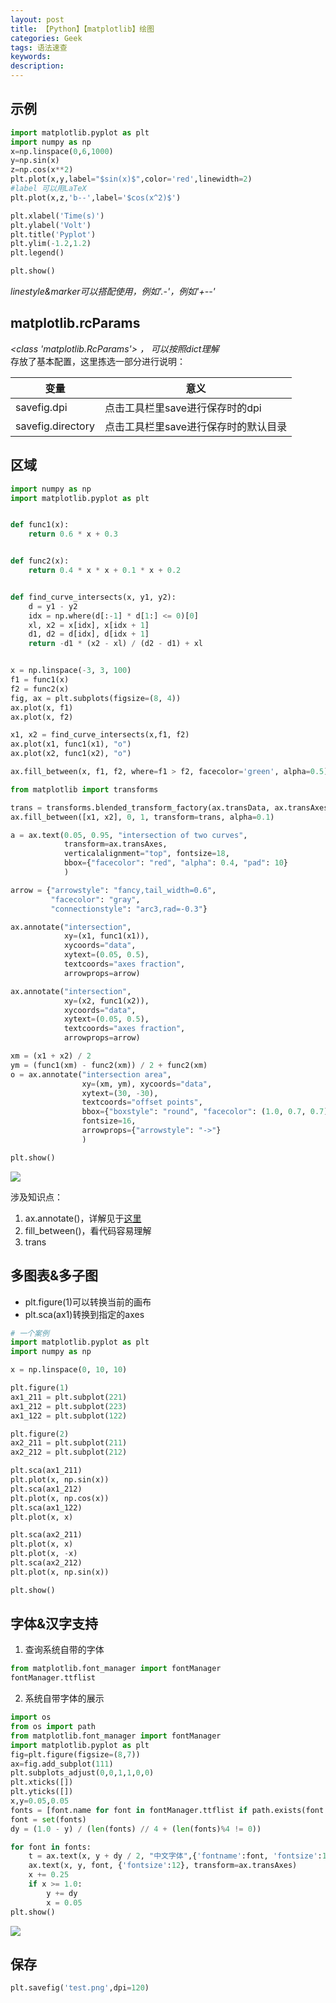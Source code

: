 ```yaml
---
layout: post
title: 【Python】【matplotlib】绘图
categories: Geek
tags: 语法速查
keywords:
description:
---
```






## 示例


```py
import matplotlib.pyplot as plt
import numpy as np
x=np.linspace(0,6,1000)
y=np.sin(x)
z=np.cos(x**2)
plt.plot(x,y,label="$sin(x)$",color='red',linewidth=2)
#label 可以用LaTeX
plt.plot(x,z,'b--',label='$cos(x^2)$')

plt.xlabel('Time(s)')
plt.ylabel('Volt')
plt.title('Pyplot')
plt.ylim(-1.2,1.2)
plt.legend()

plt.show()
```

*linestyle&marker可以搭配使用，例如'.-'，例如'+--'*  


## matplotlib.rcParams
*<class 'matplotlib.RcParams'> ， 可以按照dict理解*   
存放了基本配置，这里拣选一部分进行说明：  

|变量|意义|
|--|--|
|savefig.dpi|点击工具栏里save进行保存时的dpi|
|savefig.directory|点击工具栏里save进行保存时的默认目录|


## 区域

```py
import numpy as np
import matplotlib.pyplot as plt


def func1(x):
    return 0.6 * x + 0.3


def func2(x):
    return 0.4 * x * x + 0.1 * x + 0.2


def find_curve_intersects(x, y1, y2):
    d = y1 - y2
    idx = np.where(d[:-1] * d[1:] <= 0)[0]
    xl, x2 = x[idx], x[idx + 1]
    d1, d2 = d[idx], d[idx + 1]
    return -d1 * (x2 - xl) / (d2 - d1) + xl


x = np.linspace(-3, 3, 100)
f1 = func1(x)
f2 = func2(x)
fig, ax = plt.subplots(figsize=(8, 4))
ax.plot(x, f1)
ax.plot(x, f2)

x1, x2 = find_curve_intersects(x,f1, f2)
ax.plot(x1, func1(x1), "o")
ax.plot(x2, func1(x2), "o")

ax.fill_between(x, f1, f2, where=f1 > f2, facecolor='green', alpha=0.5)

from matplotlib import transforms

trans = transforms.blended_transform_factory(ax.transData, ax.transAxes)
ax.fill_between([x1, x2], 0, 1, transform=trans, alpha=0.1)

a = ax.text(0.05, 0.95, "intersection of two curves",
            transform=ax.transAxes,
            verticalalignment="top", fontsize=18,
            bbox={"facecolor": "red", "alpha": 0.4, "pad": 10}
            )

arrow = {"arrowstyle": "fancy,tail_width=0.6",
         "facecolor": "gray",
         "connectionstyle": "arc3,rad=-0.3"}

ax.annotate("intersection",
            xy=(x1, func1(x1)),
            xycoords="data",
            xytext=(0.05, 0.5),
            textcoords="axes fraction",
            arrowprops=arrow)

ax.annotate("intersection",
            xy=(x2, func1(x2)),
            xycoords="data",
            xytext=(0.05, 0.5),
            textcoords="axes fraction",
            arrowprops=arrow)

xm = (x1 + x2) / 2
ym = (func1(xm) - func2(xm)) / 2 + func2(xm)
o = ax.annotate("intersection area",
                xy=(xm, ym), xycoords="data",
                xytext=(30, -30),
                textcoords="offset points",
                bbox={"boxstyle": "round", "facecolor": (1.0, 0.7, 0.7), "edgecolor": "none"},
                fontsize=16,
                arrowprops={"arrowstyle": "->"}
                )

plt.show()
```

<img src='http://www.guofei.site/public/postimg2/matplotlib1.png'>


涉及知识点：  
1. ax.annotate()，详解见于[这里](http://www.guofei.site/2017/09/22/matplotlib1.html#title12)
2. fill_between()，看代码容易理解
3. trans

## 多图表&多子图

- plt.figure(1)可以转换当前的画布
- plt.sca(ax1)转换到指定的axes


```py
# 一个案例
import matplotlib.pyplot as plt
import numpy as np

x = np.linspace(0, 10, 10)

plt.figure(1)
ax1_211 = plt.subplot(221)
ax1_212 = plt.subplot(223)
ax1_122 = plt.subplot(122)

plt.figure(2)
ax2_211 = plt.subplot(211)
ax2_212 = plt.subplot(212)

plt.sca(ax1_211)
plt.plot(x, np.sin(x))
plt.sca(ax1_212)
plt.plot(x, np.cos(x))
plt.sca(ax1_122)
plt.plot(x, x)

plt.sca(ax2_211)
plt.plot(x, x)
plt.plot(x, -x)
plt.sca(ax2_212)
plt.plot(x, np.sin(x))

plt.show()
```

## 字体&汉字支持

1. 查询系统自带的字体
```py
from matplotlib.font_manager import fontManager
fontManager.ttflist
```

2. 系统自带字体的展示  

```py
import os
from os import path
from matplotlib.font_manager import fontManager
import matplotlib.pyplot as plt
fig=plt.figure(figsize=(8,7))
ax=fig.add_subplot(111)
plt.subplots_adjust(0,0,1,1,0,0)
plt.xticks([])
plt.yticks([])
x,y=0.05,0.05
fonts = [font.name for font in fontManager.ttflist if path.exists(font.fname) and os.stat(font.fname).st_size>1e6]
font = set(fonts)
dy = (1.0 - y) / (len(fonts) // 4 + (len(fonts)%4 != 0))

for font in fonts:
    t = ax.text(x, y + dy / 2, "中文字体",{'fontname':font, 'fontsize':14}, transform=ax.transAxes)
    ax.text(x, y, font, {'fontsize':12}, transform=ax.transAxes)
    x += 0.25
    if x >= 1.0:
        y += dy
        x = 0.05
plt.show()
```

<img src='http://www.guofei.site/public/postimg2/matplotlib.png'>







































































## 保存

```py
plt.savefig('test.png',dpi=120)
```
